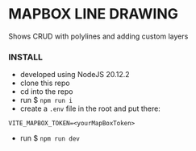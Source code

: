 # MAPBOX LINE DRAWING
Shows CRUD with polylines and adding custom layers

### INSTALL
- developed using NodeJS 20.12.2
- clone this repo
- cd into the repo
- run $ `npm run i`
- create a `.env` file in the root and put there:

```
VITE_MAPBOX_TOKEN=<yourMapBoxToken>
```

- run $ `npm run dev`